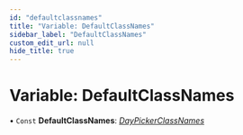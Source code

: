 ```yaml
---
id: "defaultclassnames"
title: "Variable: DefaultClassNames"
sidebar_label: "DefaultClassNames"
custom_edit_url: null
hide_title: true
---
```


# Variable: DefaultClassNames

• `Const` **DefaultClassNames**: [*DayPickerClassNames*](../types/daypickerclassnames.md)
